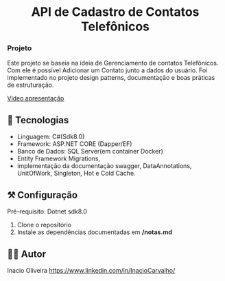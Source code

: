 <h1 align="center">
API de Cadastro de Contatos Telefônicos
</h1>

### Projeto

Este projeto se baseia na ideia de Gerenciamento de contatos Telefônicos. Com ele é possível Adicionar um Contato junto a dados do usuário. Foi implementado no projeto design patterns, documentação e boas práticas de estruturação.


[Vídeo apresentação](apresentacao_projeto.mkv "apresentação")

## 🥷 Tecnologias

- Linguagem: C#(Sdk8.0)
- Framework: ASP.NET CORE (Dapper/EF)
- Banco de Dados: SQL Server(em container Docker)
- Entity Framework Migrations,
- implementação da documentação swagger, DataAnnotations, UnitOfWork, Singleton, Hot e Cold Cache.

## ⚒️ Configuração

Pré-requisito: Dotnet sdk8.0

1. Clone o repositório
2. Instale as dependências documentadas em **/notas.md**

## 👩‍💻 Autor

Inacio Oliveira
https://www.linkedin.com/in/InacioCarvalho/
